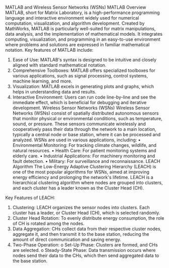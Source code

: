 MATLAB and Wireless Sensor Networks (WSNs)
MATLAB Overview
MATLAB, short for Matrix Laboratory, is a high-performance programming language and interactive environment widely used for numerical computation, visualization, and algorithm development. Created by MathWorks, MATLAB is particularly well-suited for matrix manipulations, data analysis, and the implementation of mathematical models. It integrates computing, visualization, and programming in an easy-to-use environment where problems and solutions are expressed in familiar mathematical notation.
Key features of MATLAB include:
1.	Ease of Use: MATLAB's syntax is designed to be intuitive and closely aligned with standard mathematical notation.
2.	Comprehensive Toolboxes: MATLAB offers specialized toolboxes for various applications, such as signal processing, control systems, machine learning, and more.
3.	Visualization: MATLAB excels in generating plots and graphs, which helps in understanding data and results.
4.	Interactive Environment: Users can run code line-by-line and see the immediate effect, which is beneficial for debugging and iterative development.
Wireless Sensor Networks (WSNs)
Wireless Sensor Networks (WSNs) consist of spatially distributed autonomous sensors that monitor physical or environmental conditions, such as temperature, sound, or pressure. These sensors communicate wirelessly and cooperatively pass their data through the network to a main location, typically a central node or base station, where it can be processed and analyzed.
WSNs are used in various applications, including:
•	Environmental Monitoring: For tracking climate changes, wildlife, and natural resources.
•	Health Care: For patient monitoring systems and elderly care.
•	Industrial Applications: For machinery monitoring and fault detection.
•	Military: For surveillance and reconnaissance.
LEACH Algorithm
The Low-Energy Adaptive Clustering Hierarchy (LEACH) is one of the most popular algorithms for WSNs, aimed at improving energy efficiency and prolonging the network's lifetime. LEACH is a hierarchical clustering algorithm where nodes are grouped into clusters, and each cluster has a leader known as the Cluster Head (CH).

Key Features of LEACH:
1.	Clustering: LEACH organizes the sensor nodes into clusters. Each cluster has a leader, or Cluster Head (CH), which is selected randomly.
2.	Cluster Head Rotation: To evenly distribute energy consumption, the role of CH is rotated among the nodes.
3.	Data Aggregation: CHs collect data from their respective cluster nodes, aggregate it, and then transmit it to the base station, reducing the amount of direct communication and saving energy.
4.	Two-Phase Operation:
o	Set-Up Phase: Clusters are formed, and CHs are selected.
o	Steady-State Phase: Data transmission occurs where nodes send their data to the CHs, which then send aggregated data to the base station.
